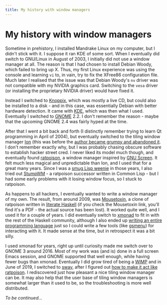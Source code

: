```yaml
---
title: My history with window managers
---
```


My history with window managers
==

Sometime in prehistory, I installed Mandrake Linux on my computer, but
I didn't stick with it.  I suppose it ran KDE of some sort.  When I
eventually did switch to GNU/Linux in August of 2003, I initially did
not use a window manager at all.  The reason is that I had chosen to
install Debian Woody, which failed to bring up X.  Thus, my first
Linux experience was using the console and learning `vi` to, in vain,
try to fix the XFree86 configuration file.  Much later I realised that
the issue was that Debian Woody's `nv` driver was not compatible with
my NVIDIA graphics card.  Switching to the `vesa` driver (or
installing the proprietary NVIDIA driver) would have fixed it.

Instead I switched to [Knoppix](http://www.knoppix.org/), which was
mostly a live CD, but could also be installed to a disk - and in this
case, was essentially Debian with better hardware detection.  It came
with [KDE](https://kde.org/), which was then what I used.  Eventually
I switched to [GNOME](https://www.gnome.org/) 2.2.  I don't remember
the reason - maybe that the upcoming GNOME 2.4 was fairly hyped at the
time.

After that I went a bit back and forth (I distinctly remember trying
to learn Qt programming in April of 2004), but eventually switched to
the tiling window manager
[Ion](https://en.wikipedia.org/wiki/Ion_(window_manager)) (this was
before the [author became grumpy and abandoned
it](https://lists.freebsd.org/pipermail/freebsd-ports/2007-December/045494.html).
I don't remember exactly why, but I was probably chasing obscure
software to establish hacker street cred.  I never liked its model
much though, and eventually found
[ratpoison](https://www.nongnu.org/ratpoison/), a window manager
inspired by [GNU Screen](https://www.gnu.org/software/screen/).  It
felt much less magical and unpredictable than Ion, and I used that for
a great many years.  Since I was a [smug Lisp
weenie](http://wiki.c2.com/?SmugLispWeenie) in those years, I also
tried out [StumpWM](https://stumpwm.github.io/) - a ratpoison
successor written in Common Lisp - but I had some early problems with
it losing window focus, so I stuck to ratpoison.

As happens to all hackers, I eventually wanted to write a window
manager of my own.  The result, from around 2009, was
[Mousetoxin](../files/mousetoxin.pdf), a clone of ratpoison written in
[literate Haskell](https://en.wikipedia.org/wiki/Literate_programming)
(if you check the Mousetoxin link, you'll find it's a PDF - the actual
source has been lost).  It worked quite well, and I used it for a
couple of years.  I did eventually switch to
[xmonad](https://xmonad.org/) to fit in with the rest of the Haskell
community, although I also ended up [writing an entire programming
language](../projects/sindre) just so I could write a few tools (like
[gsmenu](../projects/gsmenu)) for interacting with it.  It made sense
at the time, but in retrospect it was a bit silly.

I used xmonad for years, right up until curiosity made me switch over
to GNOME 3 around 2016.  Most of my work was (and is) done in a full
screen Emacs session, and GNOME supported that well enough, while
having fewer bugs than xmonad.  Eventually I did grow tired of being a
[WIMP](https://en.wikipedia.org/wiki/WIMP_(computing)) and in June of
2019, I switched to [sway](https://swaywm.org/), after I figured out
[how to make it act like
ratpoison](../blog/2019-06-30-how-to-make-sway-act-like-ratpoison.html).
I rediscovered just how pleasant a nice tiling window manager can be.
It may also help that the user base of tiling window managers is
somewhat larger than it used to be, so the troubleshooting is more
well distributed.

*To be continued...*
